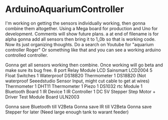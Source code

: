 ArduinoAquariumController
=========================
I'm working on getting the sensors individually working, then gonna combine them altogether.
Using a Mega board for production and Uno for development. Comments will show future plans. a at end of filename is for alpha gonna add all sensors then bring it to 1_0b so that is working code. Now its just organizing thoughts. Do a search on Youtube for "aquarium controller Roger" Or something like that and you can see a working arduino controlled controller.

Gonna get all sensors working then combine. Once working will go beta and make sure its bug free.
8 port Relay Module
LCD Sainsmart LCD2004
5 Float Switches
1 Waterproof DS18B20 Thermometer
1 DS18B20 (Not waterproof Seeedstudio Sensor Input, might cut cable to get at wires) Thermometer
1 DHT11 Thermometer
1 Piezo
1 DS1032 rtc Module
1 Bluetooth Board
1 IR Device
1 IR Controller
1 DC 5V Stepper Step Motor + Driver Test Module Board ULN2003

Gonna save Bluetooth till V2Beta
Gonna save IR till V2Beta
Gonna save Stepper for later (Need large enough tank to warant feeder)
